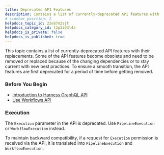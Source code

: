 ```yaml
---
title: Deprecated API Features
description: Contains a list of currently-deprecated API features with their replacements.
# sidebar_position: 2
helpdocs_topic_id: 22e87m2sjt
helpdocs_category_id: l2p3i03l4a
helpdocs_is_private: false
helpdocs_is_published: true
---
```


This topic contains a list of currently-deprecated API features with their replacements. Some of the API features become obsolete and need to be removed or replaced because of the changing dependencies or to stay current with new best practices. To ensure a smooth transition, the API features are first deprecated for a period of time before getting removed.

### Before You Begin

* [​Introduction to Harness GraphQL API](/article/tm0w6rruqv-harness-api)
* [Use Workflows API](/article/ba4vs50071-use-workflows-api)

### Execution

The `Execution` parameter in the API is deprecated. Use `PipelineExecution` or `WorkflowExecution` instead.

To maintain backward compatibility, if a request for `Execution` permission is received via the API, it is translated into `PipelineExecution` and `WorkflowExecution`.


